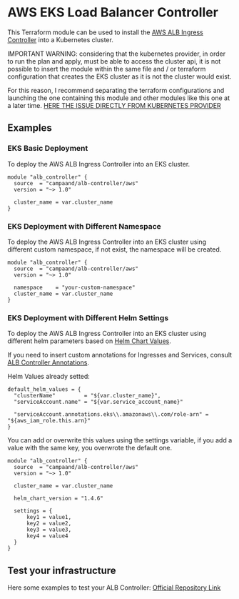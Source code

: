 # AWS EKS Load Balancer Controller
This Terraform module can be used to install the [AWS ALB Ingress Controller](https://github.com/kubernetes-sigs/aws-alb-ingress-controller)
into a Kubernetes cluster.

IMPORTANT WARNING: considering that the kubernetes provider, in order to run the plan and apply, must be able to access the cluster api, it is not possible to insert the module within the same file and / or terraform configuration that creates the EKS cluster as it is not the cluster would exist.

For this reason, I recommend separating the terraform configurations and launching the one containing this module and other modules like this one at a later time. [HERE THE ISSUE DIRECTLY FROM KUBERNETES PROVIDER](https://github.com/hashicorp/terraform-provider-kubernetes-alpha/issues/199#issuecomment-832614387)

## Examples
### EKS Basic Deployment
To deploy the AWS ALB Ingress Controller into an EKS cluster.

```hcl
module "alb_controller" {
  source  = "campaand/alb-controller/aws"
  version = "~> 1.0"

  cluster_name = var.cluster_name
}
```

### EKS Deployment with Different Namespace
To deploy the AWS ALB Ingress Controller into an EKS cluster using different custom namespace, if not exist, the namespace will be created.

```hcl
module "alb_controller" {
  source  = "campaand/alb-controller/aws"
  version = "~> 1.0"

  namespace    = "your-custom-namespace"
  cluster_name = var.cluster_name
}
```

### EKS Deployment with Different Helm Settings
To deploy the AWS ALB Ingress Controller into an EKS cluster using different helm parameters based on [Helm Chart Values](https://github.com/kubernetes-sigs/aws-alb-ingress-controller).

If you need to insert custom annotations for Ingresses and Services, consult [ALB Controller Annotations](https://kubernetes-sigs.github.io/aws-load-balancer-controller/v2.2/guide/ingress/annotations/).

Helm Values already setted:

```hcl
default_helm_values = {
  "clusterName"         = "${var.cluster_name}",
  "serviceAccount.name" = "${var.service_account_name}"

  "serviceAccount.annotations.eks\\.amazonaws\\.com/role-arn" = "${aws_iam_role.this.arn}"
}
```

You can add or overwrite this values using the settings variable, if you add a value with the same key, you overwrote the default one.

```hcl
module "alb_controller" {
  source  = "campaand/alb-controller/aws"
  version = "~> 1.0"

  cluster_name = var.cluster_name
  
  helm_chart_version = "1.4.6"

  settings = {
      key1 = value1,
      key2 = value2,
      key3 = value3,
      key4 = value4
  }
}
```

## Test your infrastructure
Here some examples to test your ALB Controller: [Official Repository Link](https://github.com/kubernetes-sigs/aws-load-balancer-controller/tree/main/docs/examples)